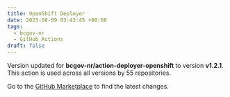 ```yaml
---
title: OpenShift Deployer
date: 2023-08-09 03:43:45 +00:00
tags:
  - bcgov-nr
  - GitHub Actions
draft: false
---
```



Version updated for **bcgov-nr/action-deployer-openshift** to version **v1.2.1**.
This action is used across all versions by 55 repositories.

Go to the [GitHub Marketplace](https://github.com/marketplace/actions/openshift-deployer) to find the latest changes.
